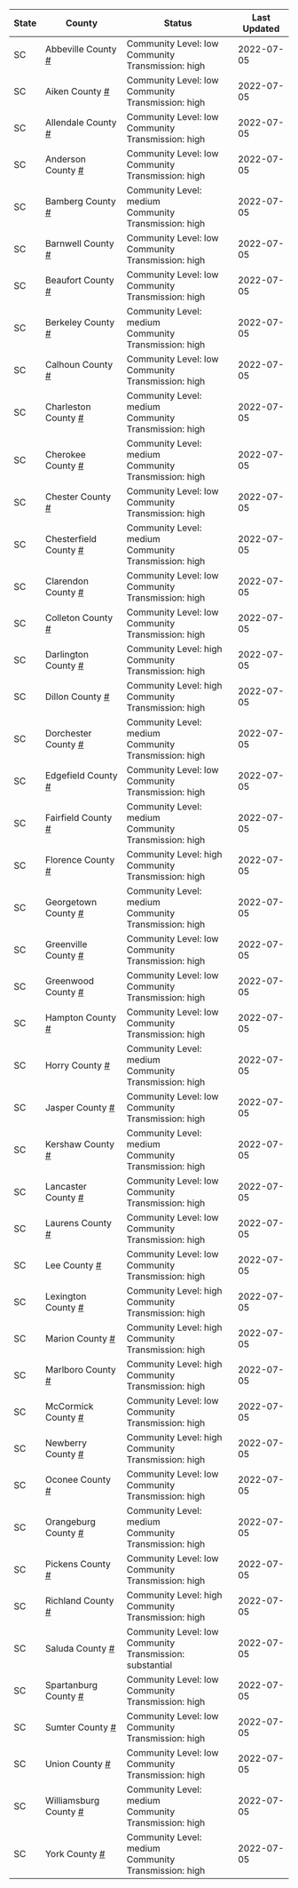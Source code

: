 State | County | Status | Last Updated
--- | --- | --- | --- 
SC | Abbeville County <a href="#abbeville_county">#</a> | <a name="abbeville_county"></a>Community Level: low<br/>Community Transmission: high | 2022-07-05
SC | Aiken County <a href="#aiken_county">#</a> | <a name="aiken_county"></a>Community Level: low<br/>Community Transmission: high | 2022-07-05
SC | Allendale County <a href="#allendale_county">#</a> | <a name="allendale_county"></a>Community Level: low<br/>Community Transmission: high | 2022-07-05
SC | Anderson County <a href="#anderson_county">#</a> | <a name="anderson_county"></a>Community Level: low<br/>Community Transmission: high | 2022-07-05
SC | Bamberg County <a href="#bamberg_county">#</a> | <a name="bamberg_county"></a>Community Level: medium<br/>Community Transmission: high | 2022-07-05
SC | Barnwell County <a href="#barnwell_county">#</a> | <a name="barnwell_county"></a>Community Level: low<br/>Community Transmission: high | 2022-07-05
SC | Beaufort County <a href="#beaufort_county">#</a> | <a name="beaufort_county"></a>Community Level: low<br/>Community Transmission: high | 2022-07-05
SC | Berkeley County <a href="#berkeley_county">#</a> | <a name="berkeley_county"></a>Community Level: medium<br/>Community Transmission: high | 2022-07-05
SC | Calhoun County <a href="#calhoun_county">#</a> | <a name="calhoun_county"></a>Community Level: low<br/>Community Transmission: high | 2022-07-05
SC | Charleston County <a href="#charleston_county">#</a> | <a name="charleston_county"></a>Community Level: medium<br/>Community Transmission: high | 2022-07-05
SC | Cherokee County <a href="#cherokee_county">#</a> | <a name="cherokee_county"></a>Community Level: medium<br/>Community Transmission: high | 2022-07-05
SC | Chester County <a href="#chester_county">#</a> | <a name="chester_county"></a>Community Level: low<br/>Community Transmission: high | 2022-07-05
SC | Chesterfield County <a href="#chesterfield_county">#</a> | <a name="chesterfield_county"></a>Community Level: medium<br/>Community Transmission: high | 2022-07-05
SC | Clarendon County <a href="#clarendon_county">#</a> | <a name="clarendon_county"></a>Community Level: low<br/>Community Transmission: high | 2022-07-05
SC | Colleton County <a href="#colleton_county">#</a> | <a name="colleton_county"></a>Community Level: low<br/>Community Transmission: high | 2022-07-05
SC | Darlington County <a href="#darlington_county">#</a> | <a name="darlington_county"></a>Community Level: high<br/>Community Transmission: high | 2022-07-05
SC | Dillon County <a href="#dillon_county">#</a> | <a name="dillon_county"></a>Community Level: high<br/>Community Transmission: high | 2022-07-05
SC | Dorchester County <a href="#dorchester_county">#</a> | <a name="dorchester_county"></a>Community Level: medium<br/>Community Transmission: high | 2022-07-05
SC | Edgefield County <a href="#edgefield_county">#</a> | <a name="edgefield_county"></a>Community Level: low<br/>Community Transmission: high | 2022-07-05
SC | Fairfield County <a href="#fairfield_county">#</a> | <a name="fairfield_county"></a>Community Level: medium<br/>Community Transmission: high | 2022-07-05
SC | Florence County <a href="#florence_county">#</a> | <a name="florence_county"></a>Community Level: high<br/>Community Transmission: high | 2022-07-05
SC | Georgetown County <a href="#georgetown_county">#</a> | <a name="georgetown_county"></a>Community Level: medium<br/>Community Transmission: high | 2022-07-05
SC | Greenville County <a href="#greenville_county">#</a> | <a name="greenville_county"></a>Community Level: low<br/>Community Transmission: high | 2022-07-05
SC | Greenwood County <a href="#greenwood_county">#</a> | <a name="greenwood_county"></a>Community Level: low<br/>Community Transmission: high | 2022-07-05
SC | Hampton County <a href="#hampton_county">#</a> | <a name="hampton_county"></a>Community Level: low<br/>Community Transmission: high | 2022-07-05
SC | Horry County <a href="#horry_county">#</a> | <a name="horry_county"></a>Community Level: medium<br/>Community Transmission: high | 2022-07-05
SC | Jasper County <a href="#jasper_county">#</a> | <a name="jasper_county"></a>Community Level: low<br/>Community Transmission: high | 2022-07-05
SC | Kershaw County <a href="#kershaw_county">#</a> | <a name="kershaw_county"></a>Community Level: medium<br/>Community Transmission: high | 2022-07-05
SC | Lancaster County <a href="#lancaster_county">#</a> | <a name="lancaster_county"></a>Community Level: low<br/>Community Transmission: high | 2022-07-05
SC | Laurens County <a href="#laurens_county">#</a> | <a name="laurens_county"></a>Community Level: low<br/>Community Transmission: high | 2022-07-05
SC | Lee County <a href="#lee_county">#</a> | <a name="lee_county"></a>Community Level: low<br/>Community Transmission: high | 2022-07-05
SC | Lexington County <a href="#lexington_county">#</a> | <a name="lexington_county"></a>Community Level: high<br/>Community Transmission: high | 2022-07-05
SC | Marion County <a href="#marion_county">#</a> | <a name="marion_county"></a>Community Level: high<br/>Community Transmission: high | 2022-07-05
SC | Marlboro County <a href="#marlboro_county">#</a> | <a name="marlboro_county"></a>Community Level: high<br/>Community Transmission: high | 2022-07-05
SC | McCormick County <a href="#mccormick_county">#</a> | <a name="mccormick_county"></a>Community Level: low<br/>Community Transmission: high | 2022-07-05
SC | Newberry County <a href="#newberry_county">#</a> | <a name="newberry_county"></a>Community Level: high<br/>Community Transmission: high | 2022-07-05
SC | Oconee County <a href="#oconee_county">#</a> | <a name="oconee_county"></a>Community Level: low<br/>Community Transmission: high | 2022-07-05
SC | Orangeburg County <a href="#orangeburg_county">#</a> | <a name="orangeburg_county"></a>Community Level: medium<br/>Community Transmission: high | 2022-07-05
SC | Pickens County <a href="#pickens_county">#</a> | <a name="pickens_county"></a>Community Level: low<br/>Community Transmission: high | 2022-07-05
SC | Richland County <a href="#richland_county">#</a> | <a name="richland_county"></a>Community Level: high<br/>Community Transmission: high | 2022-07-05
SC | Saluda County <a href="#saluda_county">#</a> | <a name="saluda_county"></a>Community Level: low<br/>Community Transmission: substantial | 2022-07-05
SC | Spartanburg County <a href="#spartanburg_county">#</a> | <a name="spartanburg_county"></a>Community Level: low<br/>Community Transmission: high | 2022-07-05
SC | Sumter County <a href="#sumter_county">#</a> | <a name="sumter_county"></a>Community Level: low<br/>Community Transmission: high | 2022-07-05
SC | Union County <a href="#union_county">#</a> | <a name="union_county"></a>Community Level: low<br/>Community Transmission: high | 2022-07-05
SC | Williamsburg County <a href="#williamsburg_county">#</a> | <a name="williamsburg_county"></a>Community Level: medium<br/>Community Transmission: high | 2022-07-05
SC | York County <a href="#york_county">#</a> | <a name="york_county"></a>Community Level: medium<br/>Community Transmission: high | 2022-07-05
